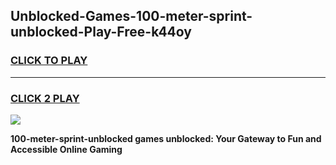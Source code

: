 
## Unblocked-Games-100-meter-sprint-unblocked-Play-Free-k44oy
<h3>
<a href="https://premium76.site?title=100-meter-sprint-unblocked&ref=19M">CLICK TO PLAY</a></h3>
<hr>

<h3>
<a href="https://premium76.site?title=100-meter-sprint-unblocked&ref=19M">CLICK 2 PLAY</a>
  
</h3>

<a href="https://premium76.site?title=100-meter-sprint-unblocked&ref=19M"><img src="https://clearcache.store/games.png"></a>


**100-meter-sprint-unblocked games unblocked: Your Gateway to Fun and Accessible Online Gaming**

